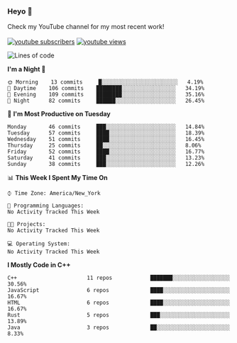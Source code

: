 ### Heyo 👋

<!--
**austinbhale/austinbhale** is a ✨ _special_ ✨ repository because its `README.md` (this file) appears on your GitHub profile.

Here are some ideas to get you started:

- 🔭 I’m currently working on ...
- 🌱 I’m currently learning ...
- 👯 I’m looking to collaborate on ...
- 🤔 I’m looking for help with ...
- 💬 Ask me about ...
- 📫 How to reach me: ...
- 😄 Pronouns: ...
- ⚡ Fun fact: ...

[![Top Langs](https://github-readme-stats.vercel.app/api/top-langs/?username=austinbhale&layout=compact&theme=tokyonight&langs_count=8)](https://github.com/anuraghazra/github-readme-stats)
[![Anurag's github stats](https://github-readme-stats.vercel.app/api?username=austinbhale&hide=issues&count_private=true&show_icons=true&theme=tokyonight)](https://github.com/anuraghazra/github-readme-stats)
<br><br>
-->
Check my YouTube channel for my most recent work!
<br><br>
<a href="https://www.youtube.com/channel/UCYOLodhgO-JaRL37SfDyprg"><img alt="youtube subscribers" src="https://github-readme-youtube-stats.herokuapp.com/subscribers/index.php?id=UCYOLodhgO-JaRL37SfDyprg&key=AIzaSyDlcwJXVujStVn_kjdBB3zXuwV6tOqQkqU&style=for-the-badge&color=69badd&labelColor=black&format=short"/></a>
<a href="https://www.youtube.com/channel/UCYOLodhgO-JaRL37SfDyprg"><img alt="youtube views" src="https://github-readme-youtube-stats.herokuapp.com/views/index.php?id=UCYOLodhgO-JaRL37SfDyprg&key=AIzaSyDlcwJXVujStVn_kjdBB3zXuwV6tOqQkqU&style=for-the-badge&color=69badd&labelColor=black&format=short"/></a>


<!--START_SECTION:waka-->
![Lines of code](https://img.shields.io/badge/From%20Hello%20World%20I%27ve%20Written-13.1%20million%20lines%20of%20code-blue)

**I'm a Night 🦉** 

```text
🌞 Morning    13 commits     █░░░░░░░░░░░░░░░░░░░░░░░░   4.19% 
🌆 Daytime    106 commits    ████████░░░░░░░░░░░░░░░░░   34.19% 
🌃 Evening    109 commits    ████████░░░░░░░░░░░░░░░░░   35.16% 
🌙 Night      82 commits     ██████░░░░░░░░░░░░░░░░░░░   26.45%

```
📅 **I'm Most Productive on Tuesday** 

```text
Monday       46 commits     ███░░░░░░░░░░░░░░░░░░░░░░   14.84% 
Tuesday      57 commits     ████░░░░░░░░░░░░░░░░░░░░░   18.39% 
Wednesday    51 commits     ████░░░░░░░░░░░░░░░░░░░░░   16.45% 
Thursday     25 commits     ██░░░░░░░░░░░░░░░░░░░░░░░   8.06% 
Friday       52 commits     ████░░░░░░░░░░░░░░░░░░░░░   16.77% 
Saturday     41 commits     ███░░░░░░░░░░░░░░░░░░░░░░   13.23% 
Sunday       38 commits     ███░░░░░░░░░░░░░░░░░░░░░░   12.26%

```


📊 **This Week I Spent My Time On** 

```text
⌚︎ Time Zone: America/New_York

💬 Programming Languages: 
No Activity Tracked This Week

🐱‍💻 Projects: 
No Activity Tracked This Week

💻 Operating System: 
No Activity Tracked This Week

```

**I Mostly Code in C++** 

```text
C++                      11 repos            ███████░░░░░░░░░░░░░░░░░░   30.56% 
JavaScript               6 repos             ████░░░░░░░░░░░░░░░░░░░░░   16.67% 
HTML                     6 repos             ████░░░░░░░░░░░░░░░░░░░░░   16.67% 
Rust                     5 repos             ███░░░░░░░░░░░░░░░░░░░░░░   13.89% 
Java                     3 repos             ██░░░░░░░░░░░░░░░░░░░░░░░   8.33%

```



<!--END_SECTION:waka-->
